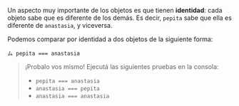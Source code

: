 Un aspecto muy importante de los objetos es que tienen **identidad**: cada objeto sabe que es diferente de los demás. Es decir, `pepita` sabe que ella es diferente de `anastasia`, y viceversa. 

Podemos comparar por identidad a dos objetos de la siguiente forma: 

```wollok
ム pepita === anastasia
```

> ¡Probalo vos mismo! Ejecutá las siguientes pruebas en la consola: 
> 
> * `pepita === anastasia`
> * `anastasia === pepita`
> * `anastasia === anastasia`
>
